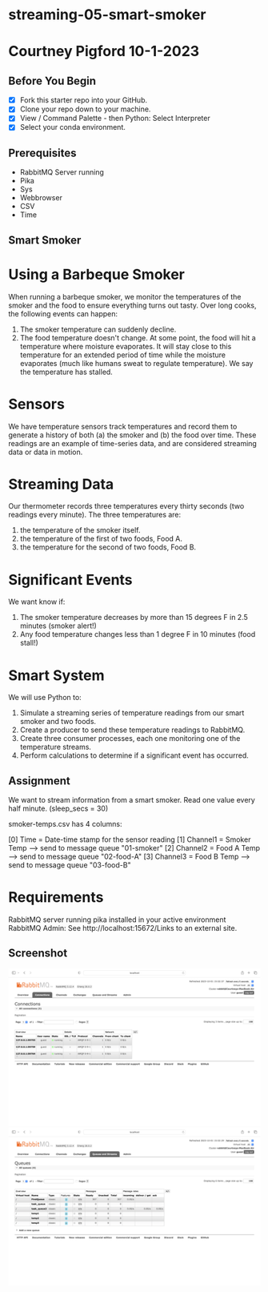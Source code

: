 # streaming-05-smart-smoker

# Courtney Pigford 10-1-2023

## Before You Begin

- [x] Fork this starter repo into your GitHub.
- [x] Clone your repo down to your machine.
- [x] View / Command Palette - then Python: Select Interpreter
- [x] Select your conda environment. 

## Prerequisites

* RabbitMQ Server running
* Pika
* Sys
* Webbrowser
* CSV
* Time

## Smart Smoker
# Using a Barbeque Smoker
When running a barbeque smoker, we monitor the temperatures of the smoker and the food to ensure everything turns out tasty. Over long cooks, the following events can happen:

1. The smoker temperature can suddenly decline. 
2. The food temperature doesn't change. At some point, the food will hit a temperature where moisture evaporates. It will stay close to this temperature for an extended period of time while the moisture evaporates (much like humans sweat to regulate temperature). We say the temperature has stalled.
 
# Sensors
We have temperature sensors track temperatures and record them to generate a history of both (a) the smoker and (b) the food over time. These readings are an example of time-series data, and are considered streaming data or data in motion.

# Streaming Data
Our thermometer records three temperatures every thirty seconds (two readings every minute). The three temperatures are:
1. the temperature of the smoker itself.
2. the temperature of the first of two foods, Food A.
3. the temperature for the second of two foods, Food B.
 
# Significant Events
We want know if:
1. The smoker temperature decreases by more than 15 degrees F in 2.5 minutes (smoker alert!)
2. Any food temperature changes less than 1 degree F in 10 minutes (food stall!)
 
# Smart System
We will use Python to:
1. Simulate a streaming series of temperature readings from our smart smoker and two foods.
2. Create a producer to send these temperature readings to RabbitMQ.
3. Create three consumer processes, each one monitoring one of the temperature streams. 
4. Perform calculations to determine if a significant event has occurred.

## Assignment
We want to stream information from a smart smoker. Read one value every half minute. (sleep_secs = 30)

smoker-temps.csv has 4 columns:

[0] Time = Date-time stamp for the sensor reading
[1] Channel1 = Smoker Temp --> send to message queue "01-smoker"
[2] Channel2 = Food A Temp --> send to message queue "02-food-A"
[3] Channel3 = Food B Temp --> send to message queue "03-food-B"

# Requirements
RabbitMQ server running
pika installed in your active environment
RabbitMQ Admin:
See http://localhost:15672/Links to an external site.
## Screenshot

![Alt text](<Screenshot 2023-10-01 at 3.02.39 PM.png>)![Alt text](<Screenshot 2023-10-01 at 3.02.32 PM.png>)